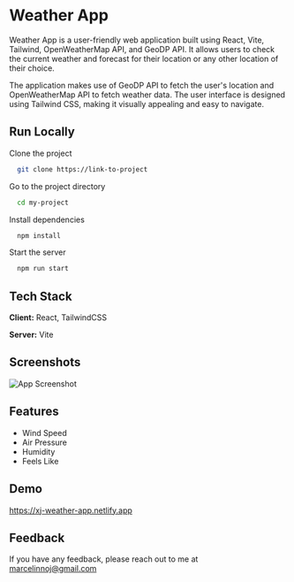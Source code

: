 
# Weather App

Weather App is a user-friendly web application built using React, Vite, Tailwind, OpenWeatherMap API, and GeoDP API. It allows users to check the current weather and forecast for their location or any other location of their choice.

The application makes use of GeoDP API to fetch the user's location and OpenWeatherMap API to fetch weather data. The user interface is designed using Tailwind CSS, making it visually appealing and easy to navigate.


## Run Locally

Clone the project

```bash
  git clone https://link-to-project
```

Go to the project directory

```bash
  cd my-project
```

Install dependencies

```bash
  npm install
```

Start the server

```bash
  npm run start
```


## Tech Stack

**Client:** React, TailwindCSS

**Server:** Vite


## Screenshots

![App Screenshot](https://im2.ezgif.com/tmp/ezgif-2-9a98a705e9.gif)


## Features

- Wind Speed
- Air Pressure
- Humidity
- Feels Like


## Demo

https://xj-weather-app.netlify.app

## Feedback

If you have any feedback, please reach out to me at marcelinnoj@gmail.com

